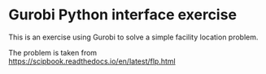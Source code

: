 # Gurobi Python interface exercise

This is an exercise using Gurobi to solve a simple facility location problem. 

The problem is taken from https://scipbook.readthedocs.io/en/latest/flp.html

